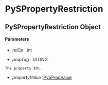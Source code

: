 # PySPropertyRestriction

## PySPropertyRestriction Object



#### Parameters


  -  *relOp* : int

    

  -  *propTag* : ULONG

    The property ID\.

  -  *propertyValue* :[PySPropValue](#pyspropvalue)

    